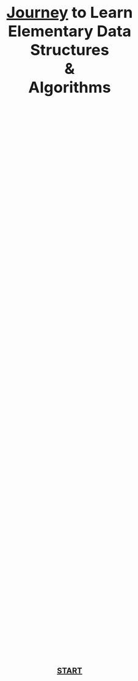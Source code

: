 <div style="display: flex; justify-content: center; align-items: center; height: 80vh; text-align: center;">
<div style="font-size: 20px;">

# [Journey](step-1.md) to Learn<br>Elementary Data Structures <br>&<br>Algorithms
</div>
</div>

<div style="font-size: 10px; text-align:center">

# [START](step-1.md)

</div>